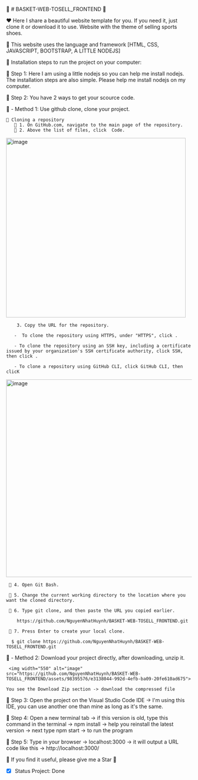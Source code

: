 👋 # BASKET-WEB-TOSELL_FRONTEND 👋

❤️ Here I share a beautiful website template for you. If you need it, just clone it or download it to use. Website with the theme of selling sports shoes.

🎨 This website uses the language and framework [HTML, CSS, JAVASCRIPT, BOOTSTRAP, A LITTLE NODEJS]


🎯 Installation steps to run the project on your computer:

🚀 Step 1: Here I am using a little nodejs so you can help me install nodejs. The installation steps are also simple. Please help me install nodejs on my computer.

🚀 Step 2: You have 2 ways to get your scource code.

   🙏 - Method 1: Use github clone, clone your project.

    🌟 Cloning a repository
       💬 1. On GitHub.com, navigate to the main page of the repository.
       💬 2. Above the list of files, click  Code.

        
  <img width="487" alt="image" src="https://github.com/NguyenNhatHuynh/BASKET-WEB-TOSELL_FRONTEND/assets/98395576/6f08f31f-5177-4120-be1c-8393cddce6d0">

        3. Copy the URL for the repository.

       -  To clone the repository using HTTPS, under "HTTPS", click .

       - To clone the repository using an SSH key, including a certificate issued by your organization's SSH certificate authority, click SSH, then click .

       - To clone a repository using GitHub CLI, click GitHub CLI, then clicK

  <img width="536" alt="image" src="https://github.com/NguyenNhatHuynh/BASKET-WEB-TOSELL_FRONTEND/assets/98395576/d5b4090a-149f-4411-8c4d-88fa06d3d00a">


     💬 4. Open Git Bash.

     💬 5. Change the current working directory to the location where you want the cloned directory.

     💬 6. Type git clone, and then paste the URL you copied earlier.

        https://github.com/NguyenNhatHuynh/BASKET-WEB-TOSELL_FRONTEND.git

     💬 7. Press Enter to create your local clone.

      $ git clone https://github.com/NguyenNhatHuynh/BASKET-WEB-TOSELL_FRONTEND.git

      
  🙏 - Method 2: Download your project directly, after downloading, unzip it.
    
     <img width="550" alt="image" src="https://github.com/NguyenNhatHuynh/BASKET-WEB-TOSELL_FRONTEND/assets/98395576/e3138044-992d-4efb-ba09-20fe610ad675">

    You see the Download Zip section -> download the compressed file

🚀 Step 3: Open the project on the Visual Studio Code IDE -> I'm using this IDE, you can use another one than mine as long as it's the same.

🚀 Step 4: Open a new terminal tab -> if this version is old, type this command in the terminal -> npm install -> help you reinstall the latest version -> next type npm start -> to run the program

🚀 Step 5: Type in your browser -> localhost:3000 -> it will output a URL code like this -> http://localhost:3000/

🙏 If you find it useful, please give me a Star 🙏

- [X] Status Project: Done
